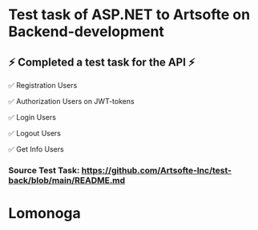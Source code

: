 # Test task of ASP.NET to Artsofte on Backend-development

## :zap: Completed a test task for the API :zap:

:white_check_mark: Registration Users

:white_check_mark: Authorization Users on JWT-tokens

:white_check_mark: Login Users

:white_check_mark: Logout Users

:white_check_mark: Get Info Users

### Source Test Task: https://github.com/Artsofte-Inc/test-back/blob/main/README.md

# Lomonoga
